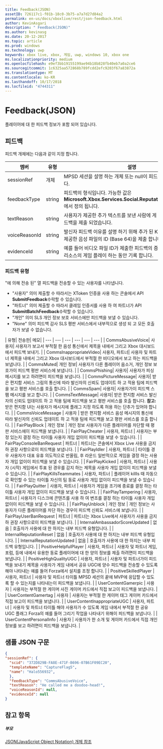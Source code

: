 ```yaml
---
title: Feedback(JSON)
assetID: 726117c1-f01b-18c0-3b75-a7a7d27d84a2
permalink: en-us/docs/xboxlive/rest/json-feedback.html
author: KevinAsgari
description: " Feedback(JSON)"
ms.author: kevinasg
ms.date: 20-12-2017
ms.topic: article
ms.prod: windows
ms.technology: uwp
keywords: xbox live, xbox, 게임, uwp, windows 10, xbox one
ms.localizationpriority: medium
ms.openlocfilehash: e9ef3bb19155199ae94b18b828fb40eb7a0a2ce6
ms.sourcegitcommit: 1c6325aa572868b789fcdd2efc9203f67a83872a
ms.translationtype: MT
ms.contentlocale: ko-KR
ms.lasthandoff: 10/17/2018
ms.locfileid: "4744311"
---
```

# <a name="feedback-json"></a>Feedback(JSON)
플레이어에 대 한 피드백 정보가 포함 되어 있습니다.
<a id="ID4EN"></a>


## <a name="feedback"></a>피드백

피드백 개체에는 다음과 같이 지정 합니다.

| 멤버| 유형| 설명|
| --- | --- | --- |
| sessionRef| 개체 | MPSD 세션을 설명 하는 개체 또는 null이 피드백와 관련이 있습니다. |
| feedbackType| string | 피드백의 형식입니다. 가능한 값은 <b>Microsoft.Xbox.Services.Social.ReputationFeedbackType</b>에서 정의 됩니다. |
| textReason| string| 사용자가 제공한 추가 텍스트를 보낸 사람에 게 설명 하는 이유는 피드백을 제출 되었습니다. |
| voiceReasonId| string| 발신자 피드백 이유를 설명 하기 위해 추가 된 Kinect에서 사용자가 제공한 음성 파일의 ID (Base 64)을 제출 합니다. |
| evidenceId| string| 예를 들어 비디오 파일 ID가 제출한 피드백의 증거로 사용할 수 있는 리소스의 게임 플레이 하는 동안 기록 합니다. |

<a id="ID4EVC"></a>


### <a name="feedback-types"></a>피드백 유형

"에 의해 전송 된" 열 피드백을 전송할 수 있는 사용자를 나타냅니다.

   * "사용자" 의미 제출할 수 따라서는 XToken 인증을 사용 하는 콘솔에서 API **SubmitFeedback**수락할 수 있습니다.
   * "파트너" 의미 제출할 수 따라서 클레임 인증서를 사용 하 여 파트너가 API **SubmitBatchFeedback**수락할 수 있습니다.
   * "개인" 의미 SLS 개인 정보 보호 서비스에만 피드백을 보낼 수 있습니다.
   * "None" 의미 피드백 감사 SLS 평판 서비스에서 내부적으로 생성 되 고 모든 호출자가 보낼 수 없습니다.

| 유형| 전송한| 메모|
| --- | --- | --- | --- | --- | --- |
| CommsAbusiveVoice| 사용자| 사용자가 보고서 부적절 한 음성 통신에서 제목을 내에서 그리고 Xbox 대시보드에서 피드백 보내기. |
| CommsInappropriateVideo| 사용자, 파트너| 사용자 및 파트너 제목을 내에서 그리고 Xbox 대시보드에서 부적절 한 비디오에서 보고 하는 피드백을 보냅니다. |
| CommsMuted| 개인 정보| 사용자가 다른 플레이어 음소거, 개인 정보 보호가이 피드백 평판 서비스에 보냅니다. |
| CommsPhishing| 사용자| 사용자가 피싱 메시지를 보고 하려면이 피드백을 보냅니다. |
| CommsPictureMessage| 사용자| 받은 편지함 서비스 그림의 통신에 따라 발신자의 신뢰도 업데이트 하 고 적용 팀에 피드백을 보고 평판 서비스를 호출 합니다. |
| CommsSpam| 사용자| 사용자가이 피드백 스팸 메시지를 보고 합니다. |
| CommsTextMessage| 사용자| 받은 편지함 서비스 발신자의 신뢰도 업데이트 하 고 적용 팀에 피드백을 보고 평판 서비스를 호출 합니다. **참고:** 받은 편지함 UI는 사용자가 메시지에 플래그 지정 하도록 허용 하는 단추가 있어야 합니다. |
  | CommsVoiceMessage | 사용자 | 받은 편지함 서비스 음성 메시지의 통신에 따라 발신자의 신뢰도 업데이트 하 고 적용 팀에 피드백을 보고 평판 서비스를 호출 합니다.  |
  | FairPlayBlock | 개인 정보 | 개인 정보 사용자가 다른 플레이어를 차단할 때 평판 서비스에이 피드백을 보냅니다.  |
  | FairPlayCheater | 사용자, 파트너 | 사용자는 부정 있는지 결정 하는 타이틀 사용자 개입 없이이 피드백을 보낼 수 있습니다.  |
  | FairPlayConsoleBanRequest | 파트너 | 파트너는 콘솔에서 Xbox Live 사용을 금지 하 권장 사항으로이 피드백을 보냅니다.  |
  | FairPlayIdler | 사용자, 파트너 | 타이틀 경우 사용자가 대표 유휴 의도적으로 반올림, 후 라운드 일반적으로 게임을 결정 하는 사용자 개입 없이이 피드백을 보낼 수 있습니다.  |
  | FairPlayKicked | 사용자, 파트너 | 사용자 (시작) 게임에서 투표 된 경우를 감지 하는 제목을 사용자 개입 없이이 피드백을 보낼 수 있습니다.  |
  | FairPlayKillsTeammates | 사용자, 파트너 | 플레이어 killls 때 자동으로 확인할 수 있는 타이틀 자신의 팀 동료 사용자 개입 없이이 피드백을 보낼 수 있습니다.  |
  | FairPlayQuitter | 사용자, 파트너 | 사용자가 게임을 조기에 종료를 결정 하는 타이틀 사용자 개입 없이이 피드백을 보낼 수 있습니다.  |
  | FairPlayTampering | 사용자, 파트너 | 사용자가 디스크에 콘텐츠를 사용 하 여 변조를 결정 하는 타이틀 사용자 개입 없이이 피드백을 보낼 수 있습니다.  |
  | FairPlayUnblock | 개인 정보 | 개인 정보는 사용자가 다른 플레이어를 차단 하는 경우이 피드백 신뢰도 서비스에 보냅니다.  |
  | FairPlayUserBanRequest | 파트너 | 파트너는 Xbox Live에서 사용자가 사용을 금지 하 권장 사항으로이 피드백을 보냅니다.  |
  | InternalAmbassadorScoreUpdated | 없음 | 호출자가 사용에 대 한 하지는 내부 피드백 유형입니다.  |
  | InternalReputationReset | 없음 | 호출자가 사용에 대 한 하지는 내부 피드백 유형입니다.  |
  | InternalReputationUpdated | 없음 | 호출자가 사용에 대 한 하지는 내부 피드백 유형입니다.  |
  | PositiveHelpfulPlayer | 사용자, 파트너 | 사용자 및 파트너 게임, 포럼, 등에 내에서 유용한 동료 플레이어에 대 한 양의 정보를 제출 하려면이 피드백을 보냅니다.  |
  | PositiveHighQualityUGC | 사용자, 파트너 | 사용자 및 파트너가이 피드백을 보내기 제목을 사용자가 게임 내에서 공유 UGC에 양수 피드백을 전송할 수 있도록 해야 나타내는 예를 들어 Forza에서 설치를 조정 합니다.  |
  | PositiveSkilledPlayer | 사용자, 파트너 | 사용자 및 파트너 타이틀 MPSD 세션의 끝에 MVP에 응답할 수 있도록 할 수 있는지를 나타내는이 피드백을 보냅니다.  |
  | UserContentGamerpic | 사용자 | 사용자는 부적절 한 게이머 사진 게이머 카드에서 직접 보고이 피드백을 보냅니다.  |
  | UserContentGamertag | 사용자 | 사용자는 부적절 한 게이머 태그 게이머 카드에서 직접 보고이 피드백을 보냅니다.  |
  | UserContentInappropriateUGC | 사용자, 파트너 | 사용자 및 파트너 타이틀 해야 사용자가 수 있도록 게임 내에서 부적절 한 공유 UGC 플래그 Forza의 예를 들어 그리기 작업을 나타내기 위해이 피드백을 보냅니다.  |
  | UserContentPersonalInfo | 사용자 | 사용자가 한 소개 및 게이머 카드에서 직접 개인 정보를 보고 하려면이 피드백을 보냅니다.  |

<a id="ID4EFEAC"></a>


## <a name="sample-json-syntax"></a>샘플 JSON 구문


```json
{
"sessionRef": {
  "scid": "372D829B-FA8E-471F-B696-07B61F09EC20",
  "templateName": "CaptureFlag5",
  "name": "Halo556932",
  },
  "feedbackType": "CommsAbusiveVoice",
  "textReason": "He called me a doodoo-head!",
  "voiceReasonId": null,
  "evidenceId": null
}

```


<a id="ID4EOEAC"></a>


## <a name="see-also"></a>참고 항목

<a id="ID4EQEAC"></a>


##### <a name="parent"></a>부모

[JSON(JavaScript Object Notation) 개체 참조](atoc-xboxlivews-reference-json.md)

